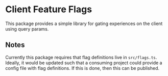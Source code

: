 # Client Feature Flags

This package provides a simple library for gating experiences on the client using query params.

## Notes

Currently this package requires that flag definitions live in `src/flags.ts`. Ideally, it would be updated such that a consuming project could provide a config file with flag definitions. If this is done, then this can be published.
